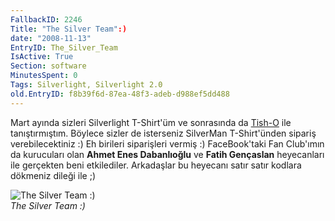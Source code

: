 ```yaml
---
FallbackID: 2246
Title: "The Silver Team":)
date: "2008-11-13"
EntryID: The_Silver_Team
IsActive: True
Section: software
MinutesSpent: 0
Tags: Silverlight, Silverlight 2.0
old.EntryID: f8b39f6d-87ea-48f3-adeb-d988ef5dd488
---
```

Mart ayında sizleri Silverlight T-Shirt'üm ve sonrasında da
[Tish-O](http://daron.yondem.com/tr/post/02fbfef5-7ce2-4870-84b9-3f2c36ef2a6d)
ile tanıştırmıştım. Böylece sizler de isterseniz SilverMan T-Shirt'ünden
sipariş verebilecektiniz :) Eh birileri siparişleri vermiş :)
FaceBook'taki Fan Club'ımın da kurucuları olan **Ahmet Enes
Dabanlıoğlu** ve **Fatih Gençaslan** heyecanları ile gerçekten beni
etkilediler. Arkadaşlar bu heyecanı satır satır kodlara dökmeniz dileği
ile ;)

![The Silver Team
:)](media/The_Silver_Team/13112008_1.jpg)\
*The Silver Team :)*


